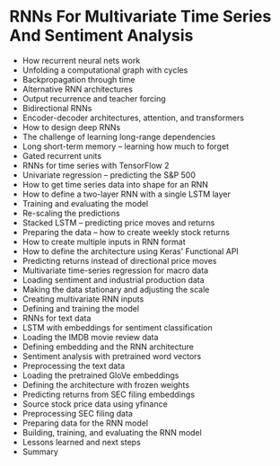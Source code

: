 # RNNs For Multivariate Time Series And Sentiment Analysis
- How recurrent neural nets work
- Unfolding a computational graph with cycles
- Backpropagation through time
- Alternative RNN architectures
- Output recurrence and teacher forcing
- Bidirectional RNNs
- Encoder-decoder architectures, attention, and transformers
- How to design deep RNNs
- The challenge of learning long-range dependencies
- Long short-term memory – learning how much to forget
- Gated recurrent units
- RNNs for time series with TensorFlow 2
- Univariate regression – predicting the S&P 500
- How to get time series data into shape for an RNN
- How to define a two-layer RNN with a single LSTM layer
- Training and evaluating the model
- Re-scaling the predictions
- Stacked LSTM – predicting price moves and returns
- Preparing the data – how to create weekly stock returns
- How to create multiple inputs in RNN format
- How to define the architecture using Keras' Functional API
- Predicting returns instead of directional price moves
- Multivariate time-series regression for macro data
- Loading sentiment and industrial production data
- Making the data stationary and adjusting the scale
- Creating multivariate RNN inputs
- Defining and training the model
- RNNs for text data
- LSTM with embeddings for sentiment classification
- Loading the IMDB movie review data
- Defining embedding and the RNN architecture
- Sentiment analysis with pretrained word vectors
- Preprocessing the text data
- Loading the pretrained GloVe embeddings
- Defining the architecture with frozen weights
- Predicting returns from SEC filing embeddings
- Source stock price data using yfinance
- Preprocessing SEC filing data
- Preparing data for the RNN model
- Building, training, and evaluating the RNN model
- Lessons learned and next steps
- Summary

